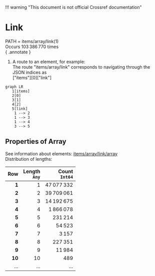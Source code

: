 !!! warning "This document is not official Crossref documentation"
# Link
PATH = items/array/link(1)  
Occurs 103 386 770 times  
{ .annotate }

1. A route to an element, for example:  
   The route "items/array/link" corresponds to navigating through the JSON indices as  
   ["items"][0]["link"]  

```mermaid
graph LR
   1[items]
   2[0]
   3[1]
   4[2]
   5[link]
    1 --> 2
    1 --> 3
    1 --> 4
    3 --> 5
```


## Properties of Array
See information about elements: [items/array/link/array](array/index.md)  
Distribution of lengths:  

| **Row** | **Length**<br>`Any` | **Count**<br>`Int64` |
|--------:|--------------------:|---------------------:|
| **1**   | 1                   | 47 077 332           |
| **2**   | 2                   | 39 709 061           |
| **3**   | 3                   | 14 192 675           |
| **4**   | 4                   | 1 866 078            |
| **5**   | 5                   | 231 214              |
| **6**   | 6                   | 54 523               |
| **7**   | 7                   | 3 157                |
| **8**   | 8                   | 227 351              |
| **9**   | 9                   | 11 984               |
| **10**  | 10                  | 489                  |
| ... | ... | ... |


